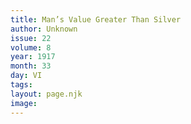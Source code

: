 ```yaml
---
title: Man’s Value Greater Than Silver
author: Unknown
issue: 22
volume: 8
year: 1917
month: 33
day: VI
tags:
layout: page.njk
image:
---
```

